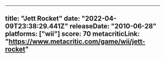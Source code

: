 
---
title: "Jett Rocket"
date: "2022-04-09T23:38:29.441Z"
releaseDate: "2010-06-28"
platforms: ["wii"]
score: 70
metacriticLink: "https://www.metacritic.com/game/wii/jett-rocket"
---
